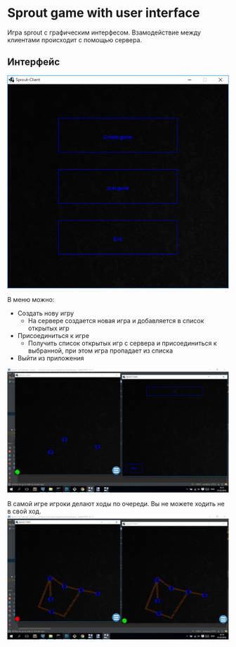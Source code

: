 # Sprout game with user interface

Игра sprout с графическим интерфесом.
Взамодействие между клиентами происходит с помощью сервера.

## Интерфейс
![Меню](/screenshots/menu.png)


В меню можно:
* Создать нову игру 
  * На сервере создается новая игра и добавляется в список открытых игр
* Присоединиться к игре
  * Получить список открытых игр с сервера и присоединиться к выбранной, при этом игра пропадает из списка
* Выйти из приложения

![Меню](/screenshots/join.png)


В самой игре игроки делают ходы по очереди. Вы не можете ходить не в свой ход.
![Меню](/screenshots/game.png)
